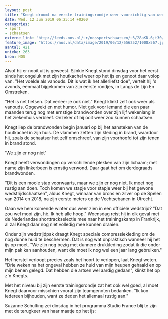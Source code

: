 ```yaml
---
layout: post
title: "Knegt droomt na eerste trainingsrondje weer voorzichtig van wedstrijdschaatsen"
date: Wed, 12 Jun 2019 06:25:14 +0200
categories: 
- sport 
- schaatsen 
externe_link: "http://feeds.nos.nl/~r/nossportschaatsen/~3/28aKD-6jt30/2288684"
feature_image: "https://nos.nl/data/image/2019/06/12/556252/1008x567.jpg"
aantal: 421
unieke: 263
bron: NOS
---
```


<p>Alsof hij er nooit uit is geweest. Sjinkie Knegt stond dinsdag voor het eerst sinds het ongeluk met zijn houtkachel weer op het ijs en genoot daar volop van. "Het voelde als vanouds. Dit is wat ik het allerliefst doe", vertelt hij 's avonds, eenmaal bijgekomen van zijn eerste rondjes, in Langs de Lijn En Omstreken.</p>
<p>"Het is net fietsen. Dat verleer je ook niet." Knegt klinkt zelf ook weer als vanouds. Opgewekt en met humor. Niet gek voor iemand die een paar maanden terug nog met ernstige brandwonden over zijn lijf wekenlang in het ziekenhuis verbleef. Onzeker of hij ooit weer zou kunnen schaatsen.</p>
<p>Knegt liep de brandwonden begin januari op bij het aansteken van de houtkachel in zijn huis. De vlammen zetten zijn kleding in brand, waardoor hij, zoals de schaatser het zelf omschreef, van zijn voorhoofd tot zijn tenen in brand stond.</p>
<p>'We zijn er nog niet'</p>
<p>Knegt heeft verwondingen op verschillende plekken van zijn lichaam; met name zijn linkerbeen is ernstig verwond. Daar gaat het om derdegraads brandwonden.</p>
<p>"Dit is een mooie stap voorwaarts, maar we zijn er nog niet. Ik moet nog rustig aan doen. Toch komen we stapje voor stapje weer bij het gewone wedstrijdschaatsen", aldus Knegt, winnaar van brons en zilver op de Spelen van 2014 en 2018, na zijn eerste meters op de Vechtsebanen in Utrecht.</p>
<p>Gaan we hem komende winter dus weer zien in een officiële wedstrijd? "Dat zou wel mooi zijn, hè. Ik heb alle hoop." Woensdag reist hij in elk geval met de Nederlandse shorttrackselectie mee naar het trainingskamp in Frankrijk, al zal Knegt daar nog niet volledig mee kunnen draaien.</p>
<p>Onder zijn wedstrijdpak draagt Knegt speciale compressiekleding om de nog dunne huid te beschermen. Dat is nog wat onpraktisch wanneer hij het ijs op moet. "We zijn nog bezig met dunnere drukkleding zodat ik die onder mijn pak kan aanhouden, want die moet ik nog wel een jaar lang gebruiken."</p>
<p>Het herstel verloopt precies zoals het hoort te verlopen, laat Knegt weten. "Drie weken na het ongeval hebben ze huid van mijn heupen gehaald en op mijn benen gelegd. Dat hebben die artsen wel aardig gedaan", klinkt het op z'n Knegts.</p>
<p>Met het niveau bij zijn eerste trainingsrondje zat het ook wel goed, al moet Knegt daarvoor misschien vooral zijn teamgenoten bedanken. "Ik kon iedereen bijhouden, want ze deden het allemaal rustig aan."</p>
<p>Suzanne Schulting zei dinsdag in het programma Studio France blij te zijn met de terugkeer van haar maatje op het ijs: </p><img src="http://feeds.feedburner.com/~r/nossportschaatsen/~4/28aKD-6jt30" height="1" width="1" alt=""/>
